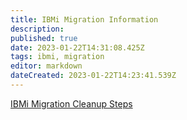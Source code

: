 ```yaml
---
title: IBMi Migration Information
description: 
published: true
date: 2023-01-22T14:31:08.425Z
tags: ibmi, migration
editor: markdown
dateCreated: 2023-01-22T14:23:41.539Z
---
```



[IBMi Migration Cleanup Steps](/servers/ibmi/migrations/cleanup)

